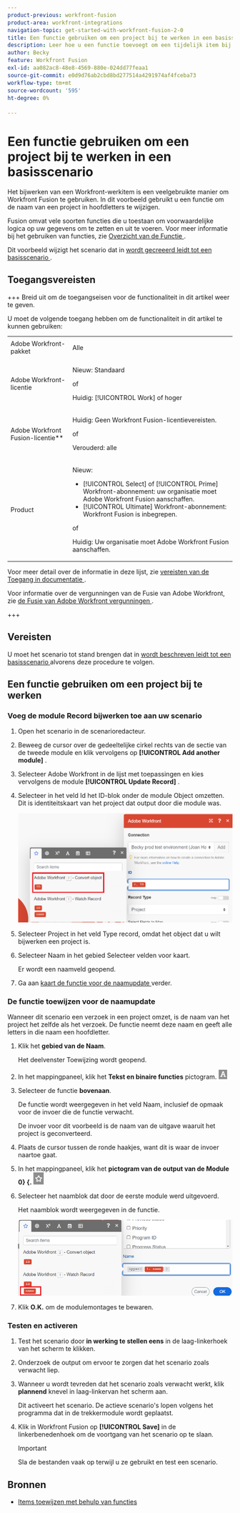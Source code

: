 ```yaml
---
product-previous: workfront-fusion
product-area: workfront-integrations
navigation-topic: get-started-with-workfront-fusion-2-0
title: Een functie gebruiken om een project bij te werken in een basisscenario
description: Leer hoe u een functie toevoegt om een tijdelijk item bij te werken in Workfront.
author: Becky
feature: Workfront Fusion
exl-id: aa082ac8-48e8-4569-880e-024dd77feaa1
source-git-commit: e0d9d76ab2cbd8bd277514a4291974af4fceba73
workflow-type: tm+mt
source-wordcount: '595'
ht-degree: 0%

---
```


# Een functie gebruiken om een project bij te werken in een basisscenario

Het bijwerken van een Workfront-werkitem is een veelgebruikte manier om Workfront Fusion te gebruiken. In dit voorbeeld gebruikt u een functie om de naam van een project in hoofdletters te wijzigen.

Fusion omvat vele soorten functies die u toestaan om voorwaardelijke logica op uw gegevens om te zetten en uit te voeren. Voor meer informatie bij het gebruiken van functies, zie [ Overzicht van de Functie ](/help/workfront-fusion/get-started-with-fusion/understand-fusion/function-overview.md).

Dit voorbeeld wijzigt het scenario dat in [ wordt gecreeerd leidt tot een basisscenario ](/help/workfront-fusion/build-practice-scenarios/create-basic-scenario.md).

## Toegangsvereisten

+++ Breid uit om de toegangseisen voor de functionaliteit in dit artikel weer te geven.

U moet de volgende toegang hebben om de functionaliteit in dit artikel te kunnen gebruiken:

<table style="table-layout:auto">
 <col> 
 <col> 
 <tbody> 
  <tr> 
   <td role="rowheader">Adobe Workfront-pakket</td> 
   <td> <p>Alle</p> </td> 
  </tr> 
  <tr data-mc-conditions=""> 
   <td role="rowheader">Adobe Workfront-licentie</td> 
   <td> <p>Nieuw: Standaard</p><p>of</p><p>Huidig: [!UICONTROL Work] of hoger</p> </td> 
  </tr> 
  <tr> 
   <td role="rowheader">Adobe Workfront Fusion-licentie**</td> 
   <td>
   <p>Huidig: Geen Workfront Fusion-licentievereisten.</p>
   <p>of</p>
   <p>Verouderd: alle </p>
   </td> 
  </tr> 
  <tr> 
   <td role="rowheader">Product</td> 
   <td>
   <p>Nieuw:</p> <ul><li>[!UICONTROL Select] of [!UICONTROL Prime] Workfront-abonnement: uw organisatie moet Adobe Workfront Fusion aanschaffen.</li><li>[!UICONTROL Ultimate] Workfront-abonnement: Workfront Fusion is inbegrepen.</li></ul>
   <p>of</p>
   <p>Huidig: Uw organisatie moet Adobe Workfront Fusion aanschaffen.</p>
   </td> 
  </tr>
 </tbody> 
</table>

Voor meer detail over de informatie in deze lijst, zie [ vereisten van de Toegang in documentatie ](/help/workfront-fusion/references/licenses-and-roles/access-level-requirements-in-documentation.md).

Voor informatie over de vergunningen van de Fusie van Adobe Workfront, zie [ de Fusie van Adobe Workfront vergunningen ](/help/workfront-fusion/set-up-and-manage-workfront-fusion/licensing-operations-overview/license-automation-vs-integration.md).

+++

## Vereisten

U moet het scenario tot stand brengen dat in [ wordt beschreven leidt tot een basisscenario ](/help/workfront-fusion/build-practice-scenarios/create-basic-scenario.md) alvorens deze procedure te volgen.

## Een functie gebruiken om een project bij te werken

### Voeg de module Record bijwerken toe aan uw scenario

1. Open het scenario in de scenarioredacteur.
1. Beweeg de cursor over de gedeeltelijke cirkel rechts van de sectie van de tweede module en klik vervolgens op **[!UICONTROL Add another module]** .
1. Selecteer Adobe Workfront in de lijst met toepassingen en kies vervolgens de module **[!UICONTROL Update Record]** .
1. Selecteer in het veld Id het ID-blok onder de module Object omzetten. Dit is identiteitskaart van het project dat output door die module was.

   ![ identiteitskaart van voorwerp van de Bekeerling ](assets/id-convert-object.png)

1. Selecteer Project in het veld Type record, omdat het object dat u wilt bijwerken een project is.
1. Selecteer Naam in het gebied Selecteer velden voor kaart.

   Er wordt een naamveld geopend.
1. Ga aan [ kaart de functie voor de naamupdate ](#map-the-function-for-the-name-update) verder.

### De functie toewijzen voor de naamupdate

Wanneer dit scenario een verzoek in een project omzet, is de naam van het project het zelfde als het verzoek. De functie neemt deze naam en geeft alle letters in die naam een hoofdletter.

1. Klik het **gebied van de Naam**.

   Het deelvenster Toewijzing wordt geopend.
1. In het mappingpaneel, klik het **Tekst en binaire functies** pictogram. ![ de functies van de Tekst pictogram ](assets/toolbar-icon-text&binary-functions.png)
1. Selecteer de functie **bovenaan**.

   De functie wordt weergegeven in het veld Naam, inclusief de opmaak voor de invoer die de functie verwacht.

   De invoer voor dit voorbeeld is de naam van de uitgave waaruit het project is geconverteerd.

1. Plaats de cursor tussen de ronde haakjes, want dit is waar de invoer naartoe gaat.
1. In het mappingpaneel, klik het **pictogram van de output van de Module 0&rbrace; &lbrace;.** ![ het outputpictogram van de Module ](assets/toolbar-icon-functions-you-map-from-other-modules.png)
1. Selecteer het naamblok dat door de eerste module werd uitgevoerd.

   Het naamblok wordt weergegeven in de functie.

   ![ het blok van de Naam in functie ](assets/map-name.png)

1. Klik **O.K.** om de modulemontages te bewaren.

### Testen en activeren

1. Test het scenario door **in werking te stellen eens** in de laag-linkerhoek van het scherm te klikken.
1. Onderzoek de output om ervoor te zorgen dat het scenario zoals verwacht liep.
1. Wanneer u wordt tevreden dat het scenario zoals verwacht werkt, klik **plannend** knevel in laag-linkervan het scherm aan **&#x200B;**.

   Dit activeert het scenario. De actieve scenario&#39;s lopen volgens het programma dat in de trekkermodule wordt geplaatst.
1. Klik in Workfront Fusion op **[!UICONTROL Save]** in de linkerbenedenhoek om de voortgang van het scenario op te slaan.

   >[!IMPORTANT]
   >
   >Sla de bestanden vaak op terwijl u ze gebruikt en test een scenario.

## Bronnen

* [Items toewijzen met behulp van functies](/help//workfront-fusion/create-scenarios/map-data/map-using-functions.md)
